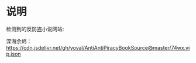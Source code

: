# 说明

检测到的反防盗小说网站:

深海余烬： https://cdn.jsdelivr.net/gh/yoval/AntiAntiPiracyBookSource@master/74wx.vip.json


